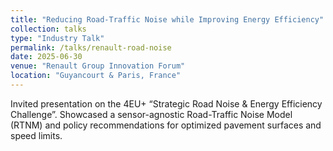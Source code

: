 ```yaml
---
title: "Reducing Road-Traffic Noise while Improving Energy Efficiency"
collection: talks
type: "Industry Talk"
permalink: /talks/renault-road-noise
date: 2025-06-30
venue: "Renault Group Innovation Forum"
location: "Guyancourt & Paris, France"
---
```


Invited presentation on the 4EU+ “Strategic Road Noise & Energy Efficiency Challenge”. Showcased a sensor-agnostic Road-Traffic Noise Model (RTNM) and policy recommendations for optimized pavement surfaces and speed limits.
